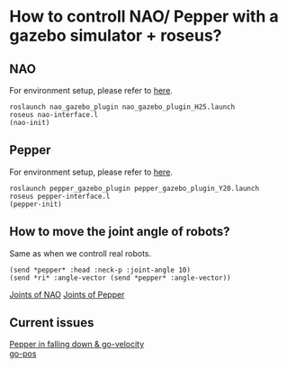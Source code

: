# How to controll NAO/ Pepper with a gazebo simulator + roseus?

## NAO

For environment setup, please refer to [here](https://github.com/ros-naoqi/nao_virtual/tree/master/nao_gazebo_plugin).  
```
roslaunch nao_gazebo_plugin nao_gazebo_plugin_H25.launch
roseus nao-interface.l
(nao-init)
```

## Pepper

For environment setup, please refer to [here](https://github.com/ros-naoqi/pepper_virtual/tree/master/pepper_gazebo_plugin).  
```
roslaunch pepper_gazebo_plugin pepper_gazebo_plugin_Y20.launch
roseus pepper-interface.l
(pepper-init) 
```
## How to move the joint angle of robots?

Same as when we controll real robots.

```
(send *pepper* :head :neck-p :joint-angle 10)
(send *ri* :angle-vector (send *pepper* :angle-vector))
```
[Joints of NAO](https://github.com/jsk-ros-pkg/jsk_robot/blob/master/jsk_naoqi_robot/naoeus/README.md#joints-of-nao)
[Joints of Pepper](https://github.com/jsk-ros-pkg/jsk_robot/blob/master/jsk_naoqi_robot/peppereus/README.md#joints-of-pepper)

## Current issues

[Pepper in falling down & go-velocity](https://github.com/ros-naoqi/pepper_robot/pull/31)  
[go-pos](https://github.com/jsk-ros-pkg/jsk_robot/pull/685)